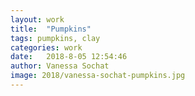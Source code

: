 ```yaml
---
layout: work
title:  "Pumpkins"
tags: pumpkins, clay
categories: work
date:   2018-8-05 12:54:46
author: Vanessa Sochat
image: 2018/vanessa-sochat-pumpkins.jpg
--- 
```

